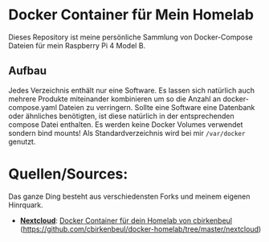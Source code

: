 # Docker Container für Mein Homelab

Dieses Repository ist meine persönliche Sammlung von Docker-Compose Dateien für mein Raspberry Pi 4 Model B.

## Aufbau
Jedes Verzeichnis enthält nur eine Software. Es lassen sich natürlich auch mehrere Produkte miteinander kombinieren um so die Anzahl an docker-compose.yaml Dateien zu verringern. Sollte eine Software eine Datenbank oder ähnliches benötigten, ist diese natürlich in der entsprechenden compose Datei enthalten.
Es werden keine Docker Volumes verwendet sondern bind mounts! Als Standardverzeichnis wird bei mir ````/var/docker```` genutzt.

# Quellen/Sources:
Das ganze Ding besteht aus verschiedensten Forks und meinem eigenen Hinrquark.

* [**Nextcloud**](https://github.com/nextcloud/docker): [Docker Container für dein Homelab von cbirkenbeul](https://github.com/cbirkenbeul/docker-homelab/) (https://github.com/cbirkenbeul/docker-homelab/tree/master/nextcloud)

